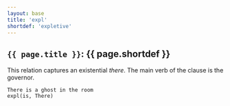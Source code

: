 ```yaml
---
layout: base
title: 'expl'
shortdef: 'expletive'
---
```


## `{{ page.title }}`: {{ page.shortdef }}

This relation captures an existential *there*. The main verb of the
clause is the governor.

~~~ sdparse
There is a ghost in the room
expl(is, There)
~~~
